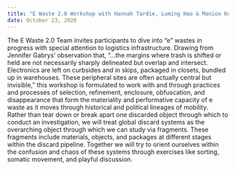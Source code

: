 ```yaml
---
title: "E Waste 2.0 Workshop with Hannah Tardie, Luming Hao & Manion Kuhn"
date: October 23, 2020
---
```


The E Waste 2.0 Team invites participants to dive into “e” wastes in progress with special attention to logistics infrastructure. Drawing from Jennifer Gabrys’ observation that, “...the margins where trash is shifted or held are not necessarily sharply delineated but overlap and intersect. Electronics are left on curbsides and in skips, packaged in closets, bundled up in warehouses. These peripheral sites are often actually central but invisible,” this workshop is formulated to work with and through practices and processes of selection, refinement, enclosure, obfuscation, and disappearance that form the materiality and performative capacity of e waste as it moves through historical and political lineages of mobility. Rather than tear down or break apart one discarded object through which to conduct an investigation, we will treat global discard systems as the overarching object through which we can study via fragments. These fragments include materials, objects, and packages at different stages within the discard pipeline. Together we will try to orient ourselves within the confusion and chaos of these systems through exercises like sorting, somatic movement, and playful discussion.
